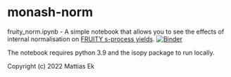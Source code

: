 # monash-norm

fruity_norm.ipynb - A simple notebook that allows you to see the effects of internal normalisation on [FRUITY s-process yields](http://fruity.oa-teramo.inaf.it/modelli.pl).
[![Binder](https://mybinder.org/badge_logo.svg)](https://mybinder.org/v2/gh/mattias-ek/fruity-norm/HEAD?filepath=fruity_norm.ipynb) 

The notebook requires python 3.9 and the isopy package to run locally.

Copyright (c) 2022 Mattias Ek
